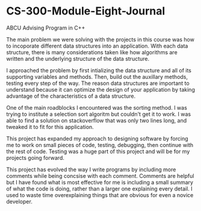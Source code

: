 # CS-300-Module-Eight-Journal
ABCU Advising Program in C++

The main problem we were solving with the projects in this course was how to incoporate different data structures into an application. With each data structure, there is many considerations taken like how algorithms are written and the underlying structure of the data structure.

I approached the problem by first intializing the data structure and all of its supporting variables and methods. Then, build out the auxillary methods, testing every step of the way. The reason data structures are important to understand because it can optimize the design of your application by taking advantage of the characteristics of a data structure.

One of the main roadblocks I encountered was the sorting method. I was trying to institute a selection sort algoritm but couldn't get it to work. I was able to find a solution on stackoverflow that was only two lines long, and tweaked it to fit for this application.

This project has expanded my approach to designing software by forcing me to work on small pieces of code, testing, debugging, then continue with the rest of code. Testing was a huge part of this project and will be for my projects going forward.

This project has evolved the way I write programs by including more comments while being concsise with each comment. Comments are helpful but I have found what is most effective for me is including a small summary of what the code is doing, rather than a larger one explaining every detail. I used to waste time overexplaining things that are obvious for even a novice developer.
